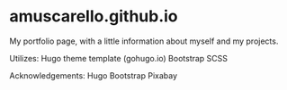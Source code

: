 # amuscarello.github.io

My portfolio page, with a little information about myself and my projects. 


Utilizes:
Hugo theme template (gohugo.io)
Bootstrap
SCSS


Acknowledgements:
Hugo
Bootstrap
Pixabay
